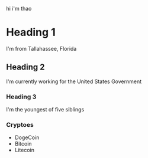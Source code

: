 hi i'm thao 

# Heading 1
I'm from Tallahassee, Florida
## Heading 2
I'm currently working for the United States Government

### Heading 3 
I'm the youngest of five siblings

### Cryptoes

- DogeCoin
- Bitcoin
- Litecoin



